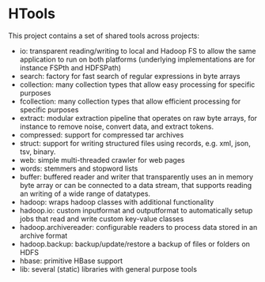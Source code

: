 HTools
=========
This project contains a set of shared tools across projects:
- io: transparent reading/writing to local and Hadoop FS to allow the same application to run on both platforms (underlying implementations are for instance FSPth and HDFSPath)
- search: factory for fast search of regular expressions in byte arrays
- collection: many collection types that allow easy processing for specific purposes
- fcollection: many collection types that allow efficient processing for specific purposes
- extract: modular extraction pipeline that operates on raw byte arrays, for instance to remove noise, convert data, and extract tokens.
- compressed: support for compressed tar archives
- struct: support for writing structured files using records, e.g. xml, json, tsv, binary.
- web: simple multi-threaded crawler for web pages
- words: stemmers and stopword lists
- buffer: buffered reader and writer that transparently uses an in memory byte array or can be connected to a data stream, that supports reading an writing of a wide range of datatypes.
- hadoop: wraps hadoop classes with additional functionality
- hadoop.io: custom inputformat and outputformat to automatically setup jobs that read and write custom key-value classes
- hadoop.archivereader: configurable readers to process data stored in an archive format
- hadoop.backup: backup/update/restore a backup of files or folders on HDFS
- hbase: primitive HBase support
- lib: several (static) libraries with general purpose tools
